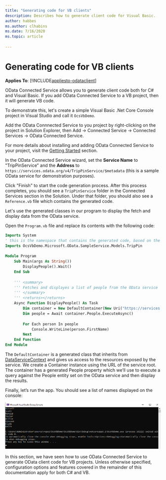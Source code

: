 ```yaml
---
title: "Generating code for VB clients"
description: Describes how to generate client code for Visual Basic.
author: habbes
ms.author: clhabins
ms.date: 7/16/2020
ms.topic: article
 
---
```

# Generating code for VB clients

**Applies To**: [!INCLUDE[appliesto-odataclient](../includes/appliesto-odataclient-v7.md)]

OData Connected Service allows you to generate client code both for C# and Visual Basic. If you add OData Connected Service to a VB project, then it will generate VB code.

To demonstrate this, let's create a simple Visual Basic .Net Core Console project in Visual Studio and call it `OcsVbDemo`.

Add the OData Connnected Service to you project by right-clicking on the project in Solution Explorer, then Add -> Connected Service -> Connected Services -> OData Connected Service.

For more details about installing and adding OData Connected Service to your project, visit the [Getting Started](/odata/connectedservice/getting-started) section.

In the OData Connected Service wizard, set the **Service Name** to "TripPinService" and the **Address** to `https://services.odata.org/v4/TripPinService/$metadata` (this is a sample OData service for demonstration purposes).

Click "Finish" to start the code generation process. After this process completes, you should see a `TripPinService` folder in the Connected Services section in the Solution. Under that folder, you should also see a `Reference.vb` file which contains the generated code.

Let's use the generated classes in our program to display the fetch and
display data from the OData service.

Open the `Program.vb` file and replace its contents with the following code:

```vb
Imports System
' this is the namespace that contains the generated code, based on the namespace defined in the service metadata
Imports OcsVbDemo.Microsoft.OData.SampleService.Models.TripPin
 
Module Program
    Sub Main(args As String())
        DisplayPeople().Wait()
    End Sub
 
    ''' <summary>
    ''' Fetches and displayes a list of people from the OData service
    ''' </summary>
    ''' <returns></returns>
    Async Function DisplayPeople() As Task
        Dim container = New DefaultContainer(New Uri("https://services.odata.org/v4/TripPinService"))
        Dim people = Await container.People.ExecuteAsync()

        For Each person In people
            Console.WriteLine(person.FirstName)
        Next
    End Function
End Module
```

The `DefaultContainer` is a generated class that inherits from [DataServiceContext](/dotnet/api/microsoft.odata.client.dataservicecontext) and gives us access to the resources exposed by the service. We create a Container instance using the URL of the service root. The container has a generated People property which we’ll use to execute a query against the People entity set on the OData service and then display the results.

Finally, let’s run the app. You should see a list of names displayed on the console:

![OCS VB Sample program output](../assets/2020-07-15-OCS-vb-sample-program-output.png)

In this section, we have seen how to use OData Connected Service to generate OData client code for VB projects. Unless otherwise specified, configuration options and features covered in the remainder of this documentation apply for both C# and VB.